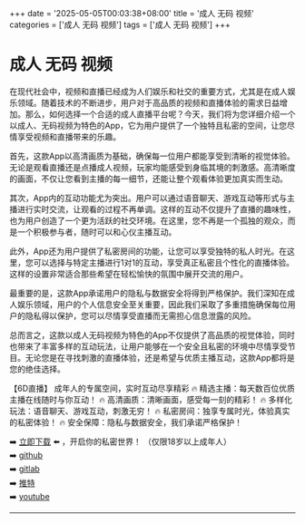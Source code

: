 +++
date = '2025-05-05T00:03:38+08:00'
title = '成人 无码 视频'
categories = ['成人 无码 视频']
tags = ['成人 无码 视频']
+++

# 成人 无码 视频

在现代社会中，视频和直播已经成为人们娱乐和社交的重要方式，尤其是在成人娱乐领域。随着技术的不断进步，用户对于高品质的视频和直播体验的需求日益增加。那么，如何选择一个合适的成人直播平台呢？今天，我们将为您详细介绍一个以成人、无码视频为特色的App，它为用户提供了一个独特且私密的空间，让您尽情享受视频和直播带来的乐趣。

首先，这款App以高清画质为基础，确保每一位用户都能享受到清晰的视觉体验。无论是观看直播还是点播成人视频，玩家均能感受到身临其境的刺激感。高清晰度的画面，不仅让您看到主播的每一细节，还能让整个观看体验更加真实而生动。

其次，App内的互动功能尤为突出。用户可以通过语音聊天、游戏互动等形式与主播进行实时交流，让观看的过程不再单调。这样的互动不仅提升了直播的趣味性，也为用户创造了一个更为活跃的社交环境。在这里，您不再是一个孤独的观众，而是一个积极参与者，随时可以和心仪主播互动。

此外，App还为用户提供了私密房间的功能，让您可以享受独特的私人时光。在这里，您可以选择与特定主播进行1对1的互动，享受真正私密且个性化的直播体验。这样的设置非常适合那些希望在轻松愉快的氛围中展开交流的用户。

最重要的是，这款App承诺用户的隐私与数据安全将得到严格保护。我们深知在成人娱乐领域，用户的个人信息安全至关重要，因此我们采取了多重措施确保每位用户的隐私得以保护，您可以尽情享受直播而无需担心信息泄露的风险。

总而言之，这款以成人无码视频为特色的App不仅提供了高品质的视觉体验，同时也带来了丰富多样的互动玩法，让用户能够在一个安全且私密的环境中尽情享受节目。无论您是在寻找刺激的直播体验，还是希望与优质主播互动，这款App都将是您的绝佳选择。

【6D直播】
成年人的专属空间，实时互动尽享精彩
🔥 精选主播：每天数百位优质主播在线随时与你互动！
🔥 高清画质：清晰画面，感受每一刻的精彩！
🔥 多样化玩法：语音聊天、游戏互动，刺激无穷！
🔥 私密房间：独享专属时光，体验真实的私密体验！
🔥 安全保障：隐私与数据安全，我们承诺严格保护！

➡️ [立即下载](https://down123.s3.ap-east-1.amazonaws.com/down/down.html?channelCode=blog) ⬅️ ，开启你的私密世界！
（仅限18岁以上成年人）  
➡️ [github](https://aldult-live.github.io/)  
➡️ [gitlab](https://seo-09598d.gitlab.io/)  
➡️ [推特](https://x.com/wegame33)  
➡️ [youtube](https://www.youtube.com/@6Dlive)  

---
